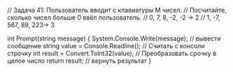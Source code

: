 // Задача 41: Пользователь вводит с клавиатуры M чисел. 
// Посчитайте, сколько чисел больше 0 ввёл пользователь.
// 0, 7, 8, -2, -2 -> 2
// 1, -7, 567, 89, 223-> 3

int Prompt(string message)
{
    System.Console.Write(message); // вывести сообщение
    string value = Console.Readline(); // Считать с консоли строчку
    int result = Convert.ToInt32(value); // Преобразовать срочку в целое число
    return result; // вернуть результат
}